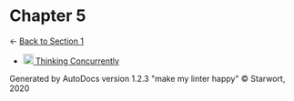 <style>img{height:18px;margin-bottom:-3px}</style>

# Chapter 5

← [Back to Section 1](..)

- [![MD file](https://img.icons8.com/windows/512/4a90e2/regular-document.png) Thinking Concurrently](thinking_concurrently.html)

Generated by AutoDocs version 1.2.3 "make my linter happy" © Starwort, 2020
